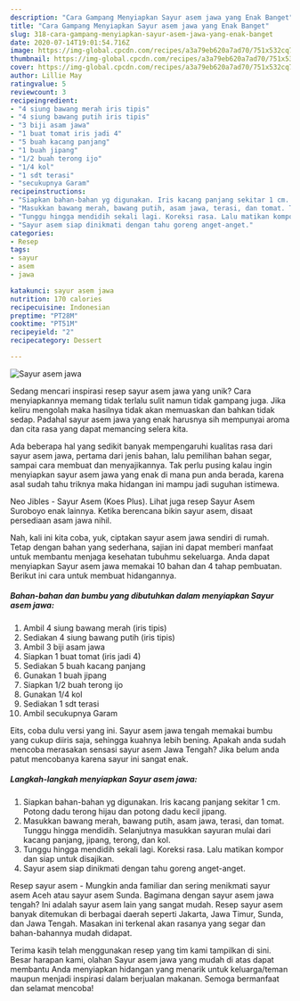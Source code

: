 ```yaml
---
description: "Cara Gampang Menyiapkan Sayur asem jawa yang Enak Banget"
title: "Cara Gampang Menyiapkan Sayur asem jawa yang Enak Banget"
slug: 318-cara-gampang-menyiapkan-sayur-asem-jawa-yang-enak-banget
date: 2020-07-14T19:01:54.716Z
image: https://img-global.cpcdn.com/recipes/a3a79eb620a7ad70/751x532cq70/sayur-asem-jawa-foto-resep-utama.jpg
thumbnail: https://img-global.cpcdn.com/recipes/a3a79eb620a7ad70/751x532cq70/sayur-asem-jawa-foto-resep-utama.jpg
cover: https://img-global.cpcdn.com/recipes/a3a79eb620a7ad70/751x532cq70/sayur-asem-jawa-foto-resep-utama.jpg
author: Lillie May
ratingvalue: 5
reviewcount: 3
recipeingredient:
- "4 siung bawang merah iris tipis"
- "4 siung bawang putih iris tipis"
- "3 biji asam jawa"
- "1 buat tomat iris jadi 4"
- "5 buah kacang panjang"
- "1 buah jipang"
- "1/2 buah terong ijo"
- "1/4 kol"
- "1 sdt terasi"
- "secukupnya Garam"
recipeinstructions:
- "Siapkan bahan-bahan yg digunakan. Iris kacang panjang sekitar 1 cm. Potong dadu terong hijau dan potong dadu kecil jipang."
- "Masukkan bawang merah, bawang putih, asam jawa, terasi, dan tomat. Tunggu hingga mendidih. Selanjutnya masukkan sayuran mulai dari kacang panjang, jipang, terong, dan kol."
- "Tunggu hingga mendidih sekali lagi. Koreksi rasa. Lalu matikan kompor dan siap untuk disajikan."
- "Sayur asem siap dinikmati dengan tahu goreng anget-anget."
categories:
- Resep
tags:
- sayur
- asem
- jawa

katakunci: sayur asem jawa 
nutrition: 170 calories
recipecuisine: Indonesian
preptime: "PT28M"
cooktime: "PT51M"
recipeyield: "2"
recipecategory: Dessert

---
```



![Sayur asem jawa](https://img-global.cpcdn.com/recipes/a3a79eb620a7ad70/751x532cq70/sayur-asem-jawa-foto-resep-utama.jpg)

Sedang mencari inspirasi resep sayur asem jawa yang unik? Cara menyiapkannya memang tidak terlalu sulit namun tidak gampang juga. Jika keliru mengolah maka hasilnya tidak akan memuaskan dan bahkan tidak sedap. Padahal sayur asem jawa yang enak harusnya sih mempunyai aroma dan cita rasa yang dapat memancing selera kita.

Ada beberapa hal yang sedikit banyak mempengaruhi kualitas rasa dari sayur asem jawa, pertama dari jenis bahan, lalu pemilihan bahan segar, sampai cara membuat dan menyajikannya. Tak perlu pusing kalau ingin menyiapkan sayur asem jawa yang enak di mana pun anda berada, karena asal sudah tahu triknya maka hidangan ini mampu jadi suguhan istimewa.

Neo Jibles - Sayur Asem (Koes Plus). Lihat juga resep Sayur Asem Suroboyo enak lainnya. Ketika berencana bikin sayur asem, disaat persediaan asam jawa nihil.


Nah, kali ini kita coba, yuk, ciptakan sayur asem jawa sendiri di rumah. Tetap dengan bahan yang sederhana, sajian ini dapat memberi manfaat untuk membantu menjaga kesehatan tubuhmu sekeluarga. Anda dapat menyiapkan Sayur asem jawa memakai 10 bahan dan 4 tahap pembuatan. Berikut ini cara untuk membuat hidangannya.

<!--inarticleads1-->

##### Bahan-bahan dan bumbu yang dibutuhkan dalam menyiapkan Sayur asem jawa:

1. Ambil 4 siung bawang merah (iris tipis)
1. Sediakan 4 siung bawang putih (iris tipis)
1. Ambil 3 biji asam jawa
1. Siapkan 1 buat tomat (iris jadi 4)
1. Sediakan 5 buah kacang panjang
1. Gunakan 1 buah jipang
1. Siapkan 1/2 buah terong ijo
1. Gunakan 1/4 kol
1. Sediakan 1 sdt terasi
1. Ambil secukupnya Garam


Eits, coba dulu versi yang ini. Sayur asem jawa tengah memakai bumbu yang cukup diiris saja, sehingga kuahnya lebih bening. Apakah anda sudah mencoba merasakan sensasi sayur asem Jawa Tengah? Jika belum anda patut mencobanya karena sayur ini sangat enak. 

<!--inarticleads2-->

##### Langkah-langkah menyiapkan Sayur asem jawa:

1. Siapkan bahan-bahan yg digunakan. Iris kacang panjang sekitar 1 cm. Potong dadu terong hijau dan potong dadu kecil jipang.
1. Masukkan bawang merah, bawang putih, asam jawa, terasi, dan tomat. Tunggu hingga mendidih. Selanjutnya masukkan sayuran mulai dari kacang panjang, jipang, terong, dan kol.
1. Tunggu hingga mendidih sekali lagi. Koreksi rasa. Lalu matikan kompor dan siap untuk disajikan.
1. Sayur asem siap dinikmati dengan tahu goreng anget-anget.


Resep sayur asem - Mungkin anda familiar dan sering menikmati sayur asem Aceh atau sayur asem Sunda. Bagimana dengan sayur asem jawa tengah? Ini adalah sayur asem lain yang sangat mudah. Resep sayur asem banyak ditemukan di berbagai daerah seperti Jakarta, Jawa Timur, Sunda, dan Jawa Tengah. Masakan ini terkenal akan rasanya yang segar dan bahan-bahannya mudah didapat. 

Terima kasih telah menggunakan resep yang tim kami tampilkan di sini. Besar harapan kami, olahan Sayur asem jawa yang mudah di atas dapat membantu Anda menyiapkan hidangan yang menarik untuk keluarga/teman maupun menjadi inspirasi dalam berjualan makanan. Semoga bermanfaat dan selamat mencoba!
